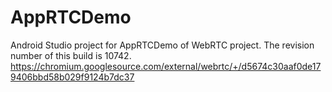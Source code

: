 # AppRTCDemo

Android Studio project for AppRTCDemo of WebRTC project. The revision number of this build is 10742.
https://chromium.googlesource.com/external/webrtc/+/d5674c30aaf0de179406bbd58b029f9124b7dc37
